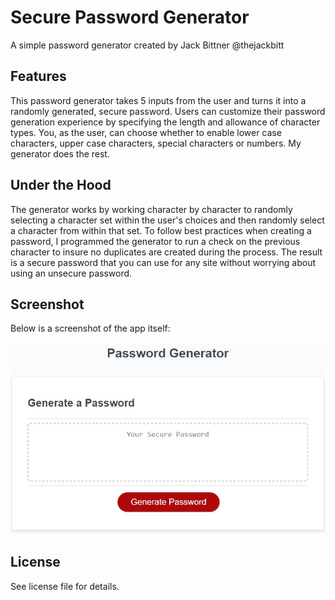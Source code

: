 # Secure Password Generator
A simple password generator created by Jack Bittner @thejackbitt

## Features
This password generator takes 5 inputs from the user and turns it into a randomly generated, secure password.  Users can customize their password generation experience by specifying the length and allowance of character types.  You, as the user, can choose whether to enable lower case characters, upper case characters, special characters or numbers.  My generator does the rest.

## Under the Hood
The generator works by working character by character to randomly selecting a character set within the user's choices and then randomly select a character from within that set.  To follow best practices when creating a password, I programmed the generator to run a check on the previous character to insure no duplicates are created during the process.  The result is a secure password that you can use for any site without worrying about using an unsecure password.

## Screenshot
Below is a screenshot of the app itself:

![Jack's Password Generator user interface](./Thumbnail.JPG)

## License
See license file for details.
